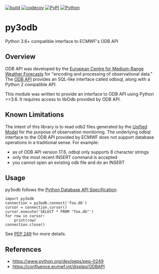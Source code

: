 [![build](https://img.shields.io/circleci/build/github/opus49/py3odb)](https://circleci.com/gh/opus49/py3odb)
[![codecov](https://img.shields.io/codecov/c/github/opus49/py3odb)](https://codecov.io/gh/opus49/py3odb)
[![PyPI](https://img.shields.io/pypi/v/py3odb?color=blue)](https://pypi.org/project/py3odb/)
[![Python](https://img.shields.io/pypi/pyversions/py3odb)](https://www.python.org/downloads/release/python-360/)


# py3odb
Python 3.6+ compatible interface to ECMWF's ODB API


## Overview
ODB API was developed by the [European Centre for Medium-Range Weather Forecasts](https://www.ecmwf.int/) for "encoding and processing of observational data."  The [ODB API](https://confluence.ecmwf.int/display/ODBAPI) provides an SQL-like interface called odbsql, along with a Python 2 compatible API.  

This module was written to provide an interface to ODB API using Python >=3.6.  It requires access to libOdb provided by ODB API.


## Known Limitations
The intent of this library is to read odb2 files generated by the [Unified Model](https://www.metoffice.gov.uk/) for the purpose of observation monitoring.  The underlying odbql interface to the ODB API provided by ECMWF does not support database operations in a traditional sense.  For example:
* as of ODB API version 17.6, odbql only supports 8 character strings
* only the most recent INSERT command is accepted
* you cannot open an existing odb file and do an INSERT


## Usage
py3odb follows the [Python Database API Specification](https://www.python.org/dev/peps/pep-0249):

    import py3odb
    connection = py3odb.connect('foo.db')
    cursor = connection.cursor()
    cursor.execute('SELECT * FROM "foo.db"')
    for row in cursor:
        print(row)
    connection.close()

See [PEP 249](https://www.python.org/dev/peps/pep-0249) for more details.


## References
* https://www.python.org/dev/peps/pep-0249
* https://confluence.ecmwf.int/display/ODBAPI
